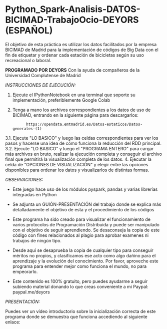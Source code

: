 # Python_Spark-Analisis-DATOS-BICIMAD-TrabajoOcio-DEYORS (ESPAÑOL)
El objetivo de esta práctica es utilizar los datos facilitados por la empresa BICIMAD de Madrid para la implementación de códigos de Big Data con el fin de etiquetar y ordenar cada estación de bicicletas según su uso recreacional o laboral. 

**PROGRAMADO POR DEYORS**
Con la ayuda de compañeros de la Universidad Complutense de Madrid

*INSTRUCCIONES DE EJECUCIÓN:*

1. Ejecute el IPythonNotebook en una terminal que soporte su implementación, preferiblemente Google Colab
2. Tenga a mano los archivos correspondientes a los datos de uso de BICIMAD, entrando en la siguiente página para descargarlos:

             https://opendata.emtmadrid.es/Datos-estaticos/Datos-generales-(1)
             
3.1. Ejecute "LO BASICO" y luego las celdas correspondientes para ver los pasos y hacerse una idea de cómo funciona la reducción del RDD principal.
3.2. Ejecute "LO BASICO" y luego el "PROGRAMA ENTERO" para cargar más archivos en bruto, realizar la ejecución completa y conseguir el archivo final que permitirá la visualización completa de los datos. 
4. Ejecutar la celda de "OPCIONES DE VISUALIZACIÓN" y elegir entre las opciones disponibles para ordenar los datos y visualizarlos de distintas formas. 

*OBSERVACIONES:*


- Este juego hace uso de los módulos pyspark, pandas y varias librerías integradas
 en Python

- Se adjunta un GUIÓN-PRESENTACIÓN del trabajo donde se explica más 
detalladamente el objetivo de esta y el procedimiento de los códigos

- Este programa ha sido creado para visualizar el funcionamiento de varios protocolos de Programación Distribuida y puede ser manipulado con el objetivo de seguir aprendiendo. Se desaconseja la copia de este código con fines relacionados al plagio para aprobar examenes ni trabajos de ningún tipo.

- Desde aquí se desaprueba la copia de cualquier tipo para conseguir méritos no propios, y clasificamos ese acto como algo dañino para el aprendizaje y la evolución del conocimiento. Por favor, aproveche este programa para entender mejor como funciona el mundo, no para empeorarlo.

- Este contenido es 100% gratuito, pero puedes ayudarme a seguir subiendo material donando lo que creas conveniente a mi Paypal: paypal.me/deyors

*PRESENTACIÓN:*

Puedes ver un vídeo introductorio sobre la inicialización correcta de este programa donde se demuestra que funciona accediendo al siguiente enlace:
